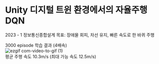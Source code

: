 # Unity 디지털 트윈 환경에서의 자율주행 DQN
2023 - 1 정보통신종합설계
목표: 장애물 회피, 차선 유지, 빠른 속도로 한 바퀴 주행 

3000 episode 학습 결과 (4배속)   
![ezgif com-video-to-gif (1)](https://github.com/dd-jero/Autonomous-driving-DQN-Deep-Q-Network-in-Unity-digital-twin-environment/assets/107921434/81b610aa-012a-4ddc-8270-60d290a572ba)   
평균 주행 속도 10.3m/s (최대 가능 속도 12.5m/s)
